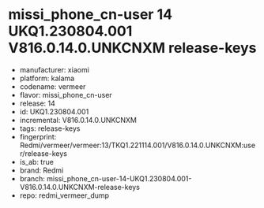# missi_phone_cn-user 14 UKQ1.230804.001 V816.0.14.0.UNKCNXM release-keys
- manufacturer: xiaomi
- platform: kalama
- codename: vermeer
- flavor: missi_phone_cn-user
- release: 14
- id: UKQ1.230804.001
- incremental: V816.0.14.0.UNKCNXM
- tags: release-keys
- fingerprint: Redmi/vermeer/vermeer:13/TKQ1.221114.001/V816.0.14.0.UNKCNXM:user/release-keys
- is_ab: true
- brand: Redmi
- branch: missi_phone_cn-user-14-UKQ1.230804.001-V816.0.14.0.UNKCNXM-release-keys
- repo: redmi_vermeer_dump
